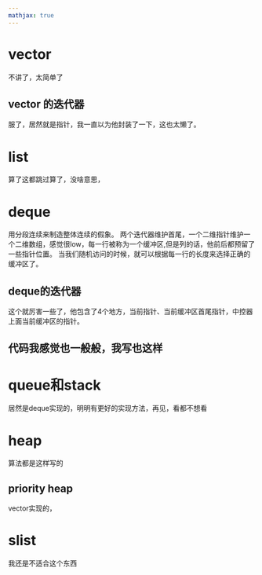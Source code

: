 ```yaml
---
mathjax: true
---
```


# vector
 不讲了，太简单了

## vector 的迭代器
 服了，居然就是指针，我一直以为他封装了一下，这也太懒了。

# list
算了这都跳过算了，没啥意思，

# deque
 用分段连续来制造整体连续的假象。
 两个迭代器维护首尾，一个二维指针维护一个二维数组，感觉很low，每一行被称为一个缓冲区,但是列的话，他前后都预留了一些指针位置。
 当我们随机访问的时候，就可以根据每一行的长度来选择正确的缓冲区了。
## deque的迭代器
 这个就厉害一些了，他包含了4个地方，当前指针、当前缓冲区首尾指针，中控器上面当前缓冲区的指针。
## 代码我感觉也一般般，我写也这样

# queue和stack
 居然是deque实现的，明明有更好的实现方法，再见，看都不想看

# heap
 算法都是这样写的
## priority heap
 vector实现的，

# slist
我还是不适合这个东西
